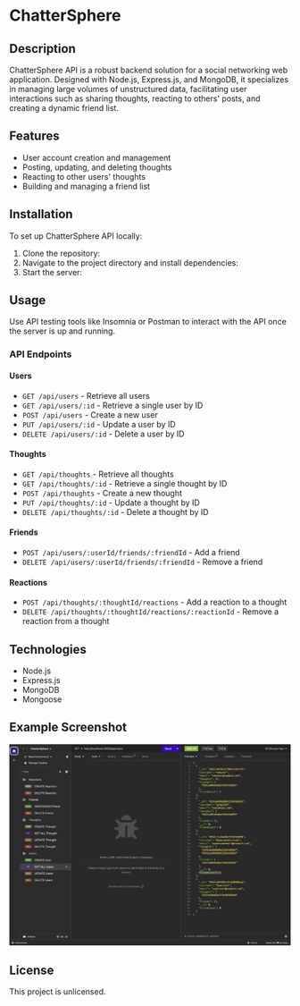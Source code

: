 # ChatterSphere

## Description

ChatterSphere API is a robust backend solution for a social networking web application. Designed with Node.js, Express.js, and MongoDB, it specializes in managing large volumes of unstructured data, facilitating user interactions such as sharing thoughts, reacting to others' posts, and creating a dynamic friend list.

## Features

- User account creation and management
- Posting, updating, and deleting thoughts
- Reacting to other users' thoughts
- Building and managing a friend list

## Installation

To set up ChatterSphere API locally:

1. Clone the repository:
2. Navigate to the project directory and install dependencies:
3. Start the server:


## Usage

Use API testing tools like Insomnia or Postman to interact with the API once the server is up and running.

### API Endpoints

#### Users

- `GET /api/users` - Retrieve all users
- `GET /api/users/:id` - Retrieve a single user by ID
- `POST /api/users` - Create a new user
- `PUT /api/users/:id` - Update a user by ID
- `DELETE /api/users/:id` - Delete a user by ID

#### Thoughts

- `GET /api/thoughts` - Retrieve all thoughts
- `GET /api/thoughts/:id` - Retrieve a single thought by ID
- `POST /api/thoughts` - Create a new thought
- `PUT /api/thoughts/:id` - Update a thought by ID
- `DELETE /api/thoughts/:id` - Delete a thought by ID

#### Friends

- `POST /api/users/:userId/friends/:friendId` - Add a friend
- `DELETE /api/users/:userId/friends/:friendId` - Remove a friend

#### Reactions

- `POST /api/thoughts/:thoughtId/reactions` - Add a reaction to a thought
- `DELETE /api/thoughts/:thoughtId/reactions/:reactionId` - Remove a reaction from a thought

## Technologies

- Node.js
- Express.js
- MongoDB
- Mongoose

## Example Screenshot
![ChatterSphere](./screenshot/ChatterSphere.png)


## License

This project is unlicensed.



